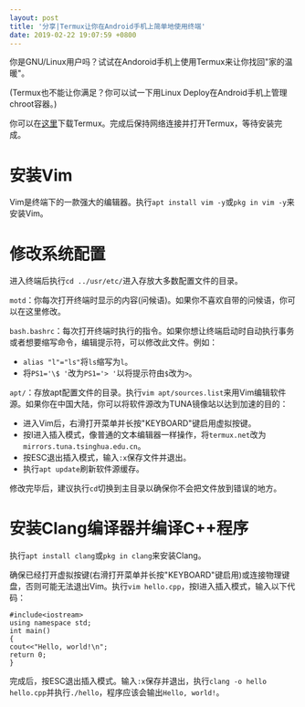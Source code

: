 ```yaml
---
layout: post
title: '分享|Termux让你在Android手机上简单地使用终端'
date: 2019-02-22 19:07:59 +0800
---
```

你是GNU/Linux用户吗？试试在Andoroid手机上使用Termux来让你找回"家的温暖"。

(Termux也不能让你满足？你可以试一下用Linux Deploy在Android手机上管理chroot容器。)

你可以在[这里](https://f-droid.org/packages/com.termux/)下载Termux。完成后保持网络连接并打开Termux，等待安装完成。

# 安装Vim

Vim是终端下的一款强大的编辑器。执行`apt install vim -y`或`pkg in vim -y`来安装Vim。

# 修改系统配置

进入终端后执行`cd ../usr/etc/`进入存放大多数配置文件的目录。

`motd`：你每次打开终端时显示的内容(问候语)。如果你不喜欢自带的问候语，你可以在这里修改。

`bash.bashrc`：每次打开终端时执行的指令。如果你想让终端启动时自动执行事务或者想要缩写命令，编辑提示符，可以修改此文件。例如：

- `alias "l"="ls"`将`ls`缩写为`l`。
- 将`PS1='\$ '`改为`PS1='> '`以将提示符由`$`改为`>`。

`apt/`：存放apt配置文件的目录。执行`vim apt/sources.list`来用Vim编辑软件源。如果你在中国大陆，你可以将软件源改为TUNA镜像站以达到加速的目的：

- 进入Vim后，右滑打开菜单并长按"KEYBOARD"键启用虚拟按键。
- 按I进入插入模式，像普通的文本编辑器一样操作，将`termux.net`改为`mirrors.tuna.tsinghua.edu.cn`。
- 按ESC退出插入模式，输入`:x`保存文件并退出。
- 执行`apt update`刷新软件源缓存。

修改完毕后，建议执行`cd`切换到主目录以确保你不会把文件放到错误的地方。

# 安装Clang编译器并编译C++程序

执行`apt install clang`或`pkg in clang`来安装Clang。

确保已经打开虚拟按键(右滑打开菜单并长按"KEYBOARD"键启用)或连接物理键盘，否则可能无法退出Vim。执行`vim hello.cpp`，按I进入插入模式，输入以下代码：

```
#include<iostream>
using namespace std;
int main()
{
cout<<"Hello, world!\n";
return 0;
}
```

完成后，按ESC退出插入模式。输入`:x`保存并退出，执行`clang -o hello hello.cpp`并执行`./hello`，程序应该会输出`Hello, world!`。

